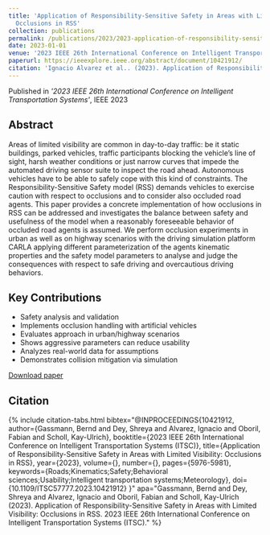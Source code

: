 ```yaml
---
title: 'Application of Responsibility-Sensitive Safety in Areas with Limited Visibility:
  Occlusions in RSS'
collection: publications
permalink: /publications/2023/2023-application-of-responsibility-sensitive-safety-in
date: 2023-01-01
venue: '2023 IEEE 26th International Conference on Intelligent Transportation Systems'
paperurl: https://ieeexplore.ieee.org/abstract/document/10421912/
citation: 'Ignacio Alvarez et al.. (2023). Application of Responsibility-Sensitive Safety in Areas with Limited Visibility: Occlusions in RSS. 2023 IEEE 26th International Conference on Intelligent Transportation Systems.'
---
```


Published in *'2023 IEEE 26th International Conference on Intelligent Transportation Systems'*, IEEE 2023

## Abstract

Areas of limited visibility are common in day-to-day traffic: be it static buildings, parked vehicles, traffic participants blocking the vehicle’s line of sight, harsh weather conditions or just narrow curves that impede the automated driving sensor suite to inspect the road ahead. Autonomous vehicles have to be able to safely cope with this kind of constraints. The Responsibility-Sensitive Safety model (RSS) demands vehicles to exercise caution with respect to occlusions and to consider also occluded road agents. This paper provides a concrete implementation of how occlusions in RSS can be addressed and investigates the balance between safety and usefulness of the model when a reasonably foreseeable behavior of occluded road agents is assumed. We perform occlusion experiments in urban as well as on highway scenarios with the driving simulation platform CARLA applying different parameterization of the agents kinematic properties and the safety model parameters to analyse and judge the consequences with respect to safe driving and overcautious driving behaviors.

## Key Contributions

* Safety analysis and validation
* Implements occlusion handling with artificial vehicles
* Evaluates approach in urban/highway scenarios
* Shows aggressive parameters can reduce usability
* Analyzes real-world data for assumptions
* Demonstrates collision mitigation via simulation

[Download paper](https://ieeexplore.ieee.org/abstract/document/10421912/)

## Citation

{% include citation-tabs.html 
  bibtex="@INPROCEEDINGS{10421912,
  author={Gassmann, Bernd and Dey, Shreya and Alvarez, Ignacio and Oboril, Fabian and Scholl, Kay-Ulrich},
  booktitle={2023 IEEE 26th International Conference on Intelligent Transportation Systems (ITSC)}, 
  title={Application of Responsibility-Sensitive Safety in Areas with Limited Visibility: Occlusions in RSS}, 
  year={2023},
  volume={},
  number={},
  pages={5976-5981},
  keywords={Roads;Kinematics;Safety;Behavioral sciences;Usability;Intelligent transportation systems;Meteorology},
  doi={10.1109/ITSC57777.2023.10421912}
}" 
  apa="Gassmann, Bernd and Dey, Shreya and Alvarez, Ignacio and Oboril, Fabian and Scholl, Kay-Ulrich (2023). Application of Responsibility-Sensitive Safety in Areas with Limited Visibility:
  Occlusions in RSS. 2023 IEEE 26th International Conference on Intelligent Transportation Systems (ITSC)." %}